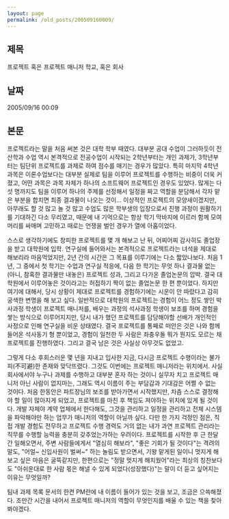 ```yaml
---
layout: page
permalink: /old_posts/200509160009/
---
```


## 제목
프로젝트 혹은 프로젝트 매니저 학교, 혹은 회사

## 날짜
2005/09/16 00:09

## 본문
프로젝트라는 말을 처음 써본 것은 대학 학부 때였다.
대부분 공대 수업이 그러하듯이 전산학과 수업 역시 본격적으로 전공수업이 시작되는 2학년부터는 개인 과제가, 3학년부터는 팀단위 프로젝트를 과제로 하여 점수를 매기는 경우가 많았다.
특히 마지막 4학년 과목은 이론수업보다는 대부분 실제로 팀을 이루어 프로젝트를 수행하는 비중이 더욱 커졌고, 어떤 과목은 과목 자체가 하나의 소프트웨어 프로젝트인 경우도 있었다.
많게는 다섯 명까지도 팀을 이루어 하나의 주제를 선정해서 일정을 짜고 역할을 분담해서 각자 맡은 부분을 합치면 최종 결과물이 나오는 것이... 이상적인 프로젝트의 모양새이겠지만,
아무래도 할 것 많고 놀 것 많고 수업도 많은 학부생의 입장으로서 진행 과정이 원활하기를 기대하긴 다소 무리였고, 때문에 내 기억으로는 항상 학기 막바지에 이르러 함께 모여 머리를 싸매며 고민하고 때로는 언쟁을 벌인 경우가 열에 아홉이었다.

스스로 생각하기에도 창피한 프로젝트를 몇 개 해보고 난 뒤, 어찌어찌 감사히도 졸업장을 받고 대학원에 입학. 
연구실에 들어와서는 본격적으로 프로젝트라는 녀석을 제대로 해보리라 마음먹었지만, 2년 간의 시간은 그 목표를 이루기에는 다소 짧았나보다.
처음 1년, 그 중에서 첫 학기는 수업과 연구실 적응에, 다음 한 학기는 무엇 하나 결과물 없는 (아니, 참혹한 결과물만 내놓은) 프로젝트 성과, 그리고 다가온 졸업논문의 압박.
결국 대학원에서 이루어놓은 것이라고는 허접하기 짝이 없는 졸업논문 한 편 뿐이었다. 
하지만 여기에 대해서, 당시 상황이 제대로 프로젝트를 경험하기에는 시운이 안 따랐다고 감히 궁색한 변명을 해 보고 싶다.
일반적으로 대학원의 프로젝트는 경험이 어느 정도 쌓인 박사과정 학생이 프로젝트 매니저를, 배우는 과정의 석사과정 학생이 보조를 하며 경험을 쌓는 방식으로 이루어지지만, 당시 내가 했던 프로젝트를 담당해야할 선배가 개인적인 사정으로 인해 연구실을 비운 상태였다.
결국 프로젝트를 통째로 떠안은 것은 나와 함께 들어온 석사동기 형 뿐이었고, 경험이 일천한 두 사람은 좌충우돌 뭐가 뭔지도 모르는 채 프로젝트를 진행하였다. 그리고 결국 남은 것은 사실상 아무것도 없었고.

그렇게 다소 후회스러운 몇 년을 지내고 입사한 지금, 다시금 프로젝트 수행이라는 불가피(不可避)한 존재와 맞닥뜨렸다. 그것도 이번에는 프로젝트 매니저라는 위치에서.
사실 회사에서야 누구나 과제를 수행하고 대부분 혼자 하는 것이니 실무자 치고 프로젝트 매니저 아닌 사람이 없지마는, 그래도 역시 이름이 주는 부담감과 기대감은 어쩔 수 없는 것이다.
처음 한동안은 파트장님의 보조를 받아가면서 시작했지만, 차츰 스스로 결정해야 할 일이 많아지게 되었고, 프로젝트를 마친 후 책임도 져야하는 위치에 있게 될 것이다.
개발 자체야 계약 업체에서 한다해도, 그것을 관리하고 일정을 관리하고 전체 시스템을 파악해야만 하는 업무가 매니저의 역할이 아닐까 싶다. 다만 한 가지 걱정인 점은, 직접 개발 경험도 전무하고 프로젝트 수행 경력도 거의 없는 내가 과연 프로젝트 관리라는 직무를 수행할 능력을 충분히 갖추었는가하는 우려이다.
프로젝트를 시작한 후 근 한달 간 일해오면서, 주변 사람들에게서 "열심히 해보라", "좋은 기회가 될 것이다"는 격려의 말도, "어얼~ 신입사원이 벌써~" 하는 놀림도 받으면서, 기왕 맡게된 일이니 멋지게 해보고 싶은 마음은 굴뚝같지만, 한편으로는 "정말 멋지게 해치웠어"라는 최상의 칭찬보다도 "아쉬운대로 한 사람 몫은 해낼 수 있게 되었다(성장했다)"는 말이 더 듣고 싶어지는 이유는 무엇일까?

팀내 과제 목록 문서의 한켠 PM란에 내 이름이 들어가 있는 것을 보고, 조금은 으쓱해졌다.
조만간 시간을 내어서 프로젝트 매니저의 역할이 무엇인지를 배울 수 있는 책을 찾아봐야겠다.